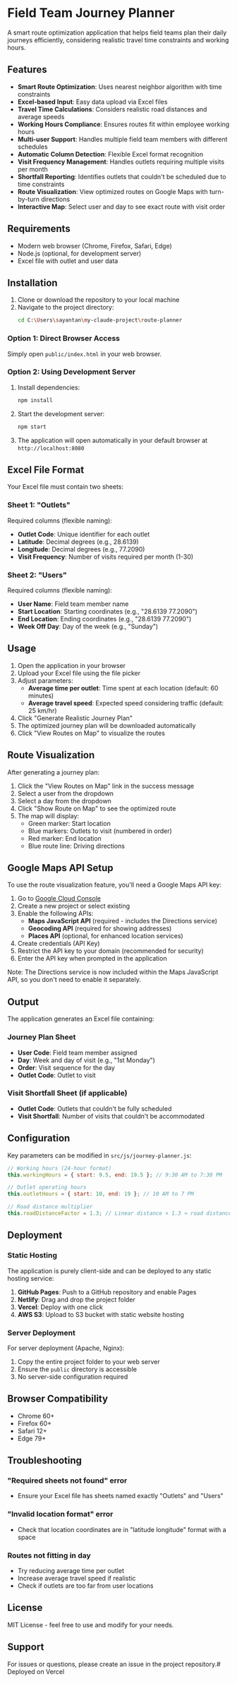 # Field Team Journey Planner

A smart route optimization application that helps field teams plan their daily journeys efficiently, considering realistic travel time constraints and working hours.

## Features

- **Smart Route Optimization**: Uses nearest neighbor algorithm with time constraints
- **Excel-based Input**: Easy data upload via Excel files
- **Travel Time Calculations**: Considers realistic road distances and average speeds
- **Working Hours Compliance**: Ensures routes fit within employee working hours
- **Multi-user Support**: Handles multiple field team members with different schedules
- **Automatic Column Detection**: Flexible Excel format recognition
- **Visit Frequency Management**: Handles outlets requiring multiple visits per month
- **Shortfall Reporting**: Identifies outlets that couldn't be scheduled due to time constraints
- **Route Visualization**: View optimized routes on Google Maps with turn-by-turn directions
- **Interactive Map**: Select user and day to see exact route with visit order

## Requirements

- Modern web browser (Chrome, Firefox, Safari, Edge)
- Node.js (optional, for development server)
- Excel file with outlet and user data

## Installation

1. Clone or download the repository to your local machine
2. Navigate to the project directory:
   ```bash
   cd C:\Users\sayantan\my-claude-project\route-planner
   ```

### Option 1: Direct Browser Access
Simply open `public/index.html` in your web browser.

### Option 2: Using Development Server
1. Install dependencies:
   ```bash
   npm install
   ```
2. Start the development server:
   ```bash
   npm start
   ```
3. The application will open automatically in your default browser at `http://localhost:8080`

## Excel File Format

Your Excel file must contain two sheets:

### Sheet 1: "Outlets"
Required columns (flexible naming):
- **Outlet Code**: Unique identifier for each outlet
- **Latitude**: Decimal degrees (e.g., 28.6139)
- **Longitude**: Decimal degrees (e.g., 77.2090)
- **Visit Frequency**: Number of visits required per month (1-30)

### Sheet 2: "Users"
Required columns (flexible naming):
- **User Name**: Field team member name
- **Start Location**: Starting coordinates (e.g., "28.6139 77.2090")
- **End Location**: Ending coordinates (e.g., "28.6139 77.2090")
- **Week Off Day**: Day of the week (e.g., "Sunday")

## Usage

1. Open the application in your browser
2. Upload your Excel file using the file picker
3. Adjust parameters:
   - **Average time per outlet**: Time spent at each location (default: 60 minutes)
   - **Average travel speed**: Expected speed considering traffic (default: 25 km/hr)
4. Click "Generate Realistic Journey Plan"
5. The optimized journey plan will be downloaded automatically
6. Click "View Routes on Map" to visualize the routes

## Route Visualization

After generating a journey plan:
1. Click the "View Routes on Map" link in the success message
2. Select a user from the dropdown
3. Select a day from the dropdown
4. Click "Show Route on Map" to see the optimized route
5. The map will display:
   - Green marker: Start location
   - Blue markers: Outlets to visit (numbered in order)
   - Red marker: End location
   - Blue route line: Driving directions

## Google Maps API Setup

To use the route visualization feature, you'll need a Google Maps API key:

1. Go to [Google Cloud Console](https://console.cloud.google.com/)
2. Create a new project or select existing
3. Enable the following APIs:
   - **Maps JavaScript API** (required - includes the Directions service)
   - **Geocoding API** (required for showing addresses)
   - **Places API** (optional, for enhanced location services)
4. Create credentials (API Key)
5. Restrict the API key to your domain (recommended for security)
6. Enter the API key when prompted in the application

Note: The Directions service is now included within the Maps JavaScript API, so you don't need to enable it separately.

## Output

The application generates an Excel file containing:

### Journey Plan Sheet
- **User Code**: Field team member assigned
- **Day**: Week and day of visit (e.g., "1st Monday")
- **Order**: Visit sequence for the day
- **Outlet Code**: Outlet to visit

### Visit Shortfall Sheet (if applicable)
- **Outlet Code**: Outlets that couldn't be fully scheduled
- **Visit Shortfall**: Number of visits that couldn't be accommodated

## Configuration

Key parameters can be modified in `src/js/journey-planner.js`:

```javascript
// Working hours (24-hour format)
this.workingHours = { start: 9.5, end: 19.5 }; // 9:30 AM to 7:30 PM

// Outlet operating hours
this.outletHours = { start: 10, end: 19 }; // 10 AM to 7 PM

// Road distance multiplier
this.roadDistanceFactor = 1.3; // Linear distance × 1.3 ≈ road distance
```

## Deployment

### Static Hosting
The application is purely client-side and can be deployed to any static hosting service:

1. **GitHub Pages**: Push to a GitHub repository and enable Pages
2. **Netlify**: Drag and drop the project folder
3. **Vercel**: Deploy with one click
4. **AWS S3**: Upload to S3 bucket with static website hosting

### Server Deployment
For server deployment (Apache, Nginx):
1. Copy the entire project folder to your web server
2. Ensure the `public` directory is accessible
3. No server-side configuration required

## Browser Compatibility

- Chrome 60+
- Firefox 60+
- Safari 12+
- Edge 79+

## Troubleshooting

### "Required sheets not found" error
- Ensure your Excel file has sheets named exactly "Outlets" and "Users"

### "Invalid location format" error
- Check that location coordinates are in "latitude longitude" format with a space

### Routes not fitting in day
- Try reducing average time per outlet
- Increase average travel speed if realistic
- Check if outlets are too far from user locations

## License

MIT License - feel free to use and modify for your needs.

## Support

For issues or questions, please create an issue in the project repository.# Deployed on Vercel
